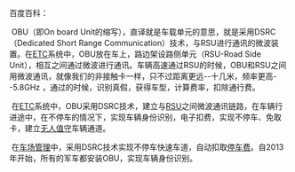 百度百科：

​	OBU（即On board Unit的缩写），直译就是车载单元的意思，就是采用DSRC（Dedicated Short Range Communication）技术，与RSU进行通讯的微波装置。在[ETC](https://baike.baidu.com/item/ETC)系统中，OBU放在车上，路边架设路侧单元（RSU-Road Side  Unit），相互之间通过微波进行通讯。车辆高速通过RSU的时候，OBU和RSU之间用微波通讯，就像我们的非接触卡一样，只不过距离更远--十几米，频率更高--5.8GHz ，通过的时候，识别真假，获得车型，计算费率，扣除通行费。

​	在[ETC](https://baike.baidu.com/item/ETC)系统中，OBU采用DSRC技术，建立与[RSU](https://baike.baidu.com/item/RSU)之间微波通讯链路，在车辆行进途中，在不停车的情况下，实现车辆身份识别，电子扣费，实现不停车、免取卡，建立[无人值守](https://baike.baidu.com/item/无人值守/1774380)车辆通道。

​	在[车场管理](https://baike.baidu.com/item/车场管理/6025308)中，采用DSRC技术实现不停车快速车道，自动扣取[停车费](https://baike.baidu.com/item/停车费/2387847)。自2013年开始，所有的军车都安装OBU，实现车辆身份识别。
